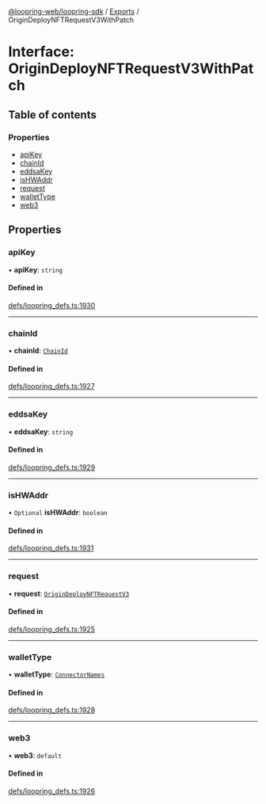 [@loopring-web/loopring-sdk](../README.md) / [Exports](../modules.md) / OriginDeployNFTRequestV3WithPatch

# Interface: OriginDeployNFTRequestV3WithPatch

## Table of contents

### Properties

- [apiKey](OriginDeployNFTRequestV3WithPatch.md#apikey)
- [chainId](OriginDeployNFTRequestV3WithPatch.md#chainid)
- [eddsaKey](OriginDeployNFTRequestV3WithPatch.md#eddsakey)
- [isHWAddr](OriginDeployNFTRequestV3WithPatch.md#ishwaddr)
- [request](OriginDeployNFTRequestV3WithPatch.md#request)
- [walletType](OriginDeployNFTRequestV3WithPatch.md#wallettype)
- [web3](OriginDeployNFTRequestV3WithPatch.md#web3)

## Properties

### apiKey

• **apiKey**: `string`

#### Defined in

[defs/loopring_defs.ts:1930](https://github.com/Loopring/loopring_sdk/blob/077bca2/src/defs/loopring_defs.ts#L1930)

___

### chainId

• **chainId**: [`ChainId`](../enums/ChainId.md)

#### Defined in

[defs/loopring_defs.ts:1927](https://github.com/Loopring/loopring_sdk/blob/077bca2/src/defs/loopring_defs.ts#L1927)

___

### eddsaKey

• **eddsaKey**: `string`

#### Defined in

[defs/loopring_defs.ts:1929](https://github.com/Loopring/loopring_sdk/blob/077bca2/src/defs/loopring_defs.ts#L1929)

___

### isHWAddr

• `Optional` **isHWAddr**: `boolean`

#### Defined in

[defs/loopring_defs.ts:1931](https://github.com/Loopring/loopring_sdk/blob/077bca2/src/defs/loopring_defs.ts#L1931)

___

### request

• **request**: [`OriginDeployNFTRequestV3`](OriginDeployNFTRequestV3.md)

#### Defined in

[defs/loopring_defs.ts:1925](https://github.com/Loopring/loopring_sdk/blob/077bca2/src/defs/loopring_defs.ts#L1925)

___

### walletType

• **walletType**: [`ConnectorNames`](../enums/ConnectorNames.md)

#### Defined in

[defs/loopring_defs.ts:1928](https://github.com/Loopring/loopring_sdk/blob/077bca2/src/defs/loopring_defs.ts#L1928)

___

### web3

• **web3**: `default`

#### Defined in

[defs/loopring_defs.ts:1926](https://github.com/Loopring/loopring_sdk/blob/077bca2/src/defs/loopring_defs.ts#L1926)
